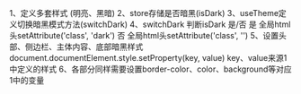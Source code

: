 1、定义多套样式 (明亮、黑暗)
2、store存储是否暗黑(isDark)
3、useTheme定义切换暗黑模式方法(switchDark)
4、switchDark 判断isDark 是/否
 是 全局html头setAttribute('class', 'dark')
 否 全局html头setAttribute('class', '')
5、设置头部、侧边栏、主体内容、底部暗黑样式 
    document.documentElement.style.setProperty(key, value) key、value来源1中定义的样式
6、各部分同样需要设置border-color、color、background等对应1中的变量